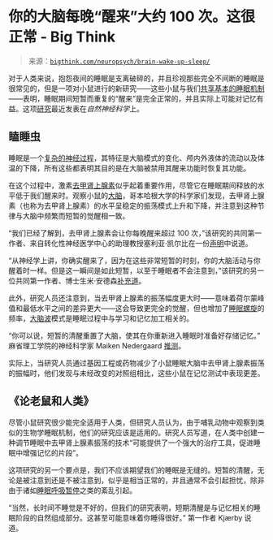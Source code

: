 <!--yml

category: 未分类

date: 2024-05-27 14:34:46

-->

# 你的大脑每晚“醒来”大约 100 次。这很正常 - Big Think

> 来源：[`bigthink.com/neuropsych/brain-wake-up-sleep/`](https://bigthink.com/neuropsych/brain-wake-up-sleep/)

对于人类来说，抱怨夜间的睡眠是支离破碎的，并且珍视那些完全不间断的睡眠是很常见的，但是一项对小鼠进行的新研究——这些小鼠与我们[共享基本的睡眠机制](https://www.sciencedirect.com/science/article/pii/S2468867320300225)——表明，睡眠期间短暂而重复的“醒来”是完全正常的，并且实际上可能对记忆有益。这项[研究](https://www.nature.com/articles/s41593-022-01102-9)最近发表在*自然神经科学*上。

## 瞌睡虫

睡眠是一个[复杂的神经过程](https://bigthink.com/health/why-we-sleep/)，其特征是大脑模式的变化、颅内外液体的流动以及体温的下降，所有这些都表明其目的是在大脑被禁用其醒来功能时恢复其功能。

在这个过程中，激素[去甲肾上腺素](https://en.wikipedia.org/wiki/Norepinephrine)似乎起着重要作用，尽管它在睡眠期间释放的水平低于我们醒来时。观察小鼠的[大脑](https://bigthink.com/neuropsych/memory-consolidation-sleep/)，哥本哈根大学的科学家们发现，去甲肾上腺素（也称为去甲肾上腺素）的水平呈稳定的振荡模式上升和下降，并注意到这种节律与大脑中频繁而短暂的觉醒相一致。

“我们已经了解到，去甲肾上腺素会让你每晚醒来超过 100 次，”该研究的共同第一作者、来自转化性神经医学中心的助理教授塞利亚·凯尔比在一份[声明](https://healthsciences.ku.dk/newsfaculty-news/2022/07/stress-transmitter-wakes-you-up-more-than-100-times-a-night--and-it-is-perfectly-normal/)中说道。

“从神经学上讲，你确实醒来了，因为在这些非常短暂的时刻，你的大脑活动与你醒着时一样。但是这一瞬间是如此短暂，以至于睡眠者不会注意到，”该研究的另一位共同第一作者、博士生米·安德森[补充道](https://healthsciences.ku.dk/newsfaculty-news/2022/07/stress-transmitter-wakes-you-up-more-than-100-times-a-night--and-it-is-perfectly-normal/)。

此外，研究人员还注意到，当去甲肾上腺素的振荡幅度更大时——意味着荷尔蒙峰值和最低水平之间的差异更大——这会导致更完全的觉醒，但也增加了[睡眠螺旋](https://www.sleepfoundation.org/how-sleep-works/sleep-spindles)的频率，[大脑波](https://bigthink.com/neuropsych/antidepressants-sleep/)模式是睡眠过程中与学习和记忆加工相关的。

“你可以说，短暂的清醒重置了大脑，使其在你重新进入睡眠时准备好存储记忆。” 麻省理工学院的神经科学家 Maiken Nedergaard [推测](https://healthsciences.ku.dk/newsfaculty-news/2022/07/stress-transmitter-wakes-you-up-more-than-100-times-a-night--and-it-is-perfectly-normal/)。

实际上，当研究人员通过基因工程或药物减少了小鼠睡眠大脑中去甲肾上腺素振荡的振幅时，他们发现与未经改变的对照组相比，这些小鼠在记忆测试中表现更差。

## 《论老鼠和人类》

尽管小鼠研究很少能完全适用于人类，但研究人员认为，由于哺乳动物中观察到类似的生物学睡眠机制，他们的研究应该是适用的。研究人员写道，在人类中创建一种调节睡眠中去甲肾上腺素振荡的技术“可能提供了一个强大的治疗工具，促进睡眠中增强记忆的片段”。

这项研究的另一个要点是，我们不应该期望我们的睡眠是无缝的。短暂的清醒，无论是被注意到还是不被注意到，似乎是相当正常的，并且通常不会引起担忧，除非由于诸如[睡眠呼吸暂停](https://www.nhlbi.nih.gov/health/sleep-apnea)之类的紊乱引起。

“当然，长时间不睡觉是不好的，但我们的研究表明，短期清醒是与记忆相关的睡眠阶段的自然组成部分。这甚至可能意味着你睡得很好。” 第一作者 Kjærby 说道。
